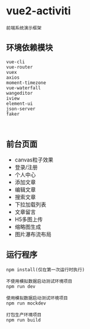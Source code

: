 # vue2-activiti

```
前端系统演示框架
```

## 环境依赖模块
```
vue-cli
vue-router
vuex
axios
moment-timezone
vue-waterfall
wangeditor
iview
element-ui
json-server
faker



```
## 前台页面
- canvas粒子效果
- 登录/注册
- 个人中心
- 添加文章
- 编辑文章
- 搜索文章
- 下拉加载列表
- 文章留言
- H5多图上传
- 缩略图生成
- 图片瀑布流布局

## 运行程序
```
npm install(仅在第一次运行时执行)

不使用模拟数据启动测试环境项目
npm run dev

使用模拟数据启动测试环境项目
npm run mockdev

打包生产环境项目
npm run build
```

